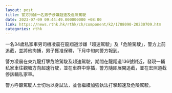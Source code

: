 ```yaml
---
layout: post
title: 警方拘捕一名男子涉嫌超速及危險駕駛
date: 2023-07-09 09:44:49.000000000 +08:00
link: https://news.rthk.hk/rthk/ch/component/k2/1708090-20230709.htm
categories: rthk
---
```


一名34歲私家車男司機凌晨在龍翔道涉嫌「超速駕駛」及「危險駕駛」，警方上前追截，並將他拘捕，男子獲准保釋，下月中旬向警方報到。

警方凌晨在東九龍打擊危險駕駛及超速駕駛，期間在龍翔道136號附近，發現一輛私家車往觀塘方向超速行駛，並在車群中穿插，警方隨即展開追截，並在宏照道截停該輛私家車。

警方呼籲駕駛人士切勿以身試法，並會繼續加強執法打擊超速及危險駕駛。
